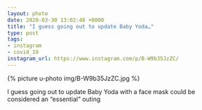 ```yaml
---
layout: photo
date: 2020-03-30 13:02:48 +0000
title: "I guess going out to update Baby Yoda…"
type: post
tags:
- instagram
- covid_19
instagram_url: https://www.instagram.com/p/B-W9b35JzZC/
---
```


{% picture u-photo img/B-W9b35JzZC.jpg %}

I guess going out to update Baby Yoda with a face mask could be considered an “essential” outing
